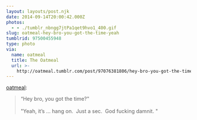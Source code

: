 ```yaml
---
layout: layouts/post.njk
date: 2014-09-14T20:00:42.000Z
photos:
  - - ./tumblr_nbngg7jtPa1qet9hvo1_400.gif
slug: oatmeal-hey-bro-you-got-the-time-yeah
tumblrid: 97500455948
type: photo
via:
  name: oatmeal
  title: The Oatmeal
  url: >-
    http://oatmeal.tumblr.com/post/97076381806/hey-bro-you-got-the-time-yeah-its-hang
---
```

<p><a href="http://oatmeal.tumblr.com/post/97076381806/hey-bro-you-got-the-time-yeah-its-hang" class="tumblr_blog">oatmeal</a>:</p>

<blockquote><p>&ldquo;Hey bro, you got the time?&quot; <br/><br/>&quot;Yeah, it’s … hang on.  Just a sec.  God fucking damnit. &quot; </p></blockquote>
